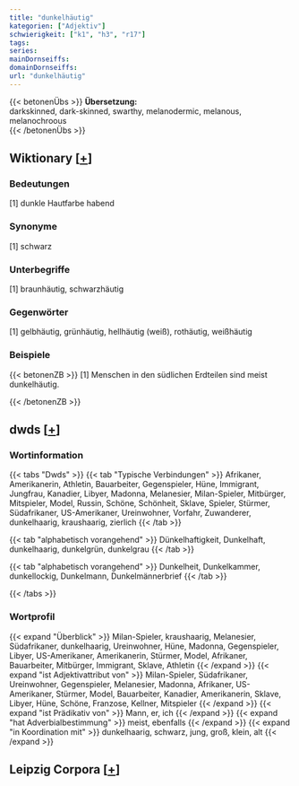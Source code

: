 ```yaml
---
title: "dunkelhäutig"
kategorien: ["Adjektiv"]
schwierigkeit: ["k1", "h3", "r17"]
tags:
series:
mainDornseiffs:
domainDornseiffs:
url: "dunkelhäutig"
---
```


{{< betonenÜbs >}}
**Übersetzung:**  
darkskinned, dark-skinned, swarthy, melanodermic, melanous, melanochroous  
{{< /betonenÜbs >}}

## Wiktionary [[+](https://de.wiktionary.org/wiki/dunkelhäutig)]

### Bedeutungen
[1] dunkle Hautfarbe habend  

### Synonyme
[1] schwarz  

### Unterbegriffe
[1] braunhäutig, schwarzhäutig  

### Gegenwörter
[1] gelbhäutig, grünhäutig, hellhäutig (weiß), rothäutig, weißhäutig  

### Beispiele
{{< betonenZB >}}
[1] Menschen in den südlichen Erdteilen sind meist dunkelhäutig.  

{{< /betonenZB >}}


## dwds [[+](https://www.dwds.de/wb/dunkelhäutig)]

### Wortinformation
{{< tabs "Dwds" >}}
{{< tab "Typische Verbindungen" >}}
Afrikaner, Amerikanerin, Athletin, Bauarbeiter, Gegenspieler, Hüne, Immigrant, Jungfrau, Kanadier, Libyer, Madonna, Melanesier, Milan-Spieler, Mitbürger, Mitspieler, Model, Russin, Schöne, Schönheit, Sklave, Spieler, Stürmer, Südafrikaner, US-Amerikaner, Ureinwohner, Vorfahr, Zuwanderer, dunkelhaarig, kraushaarig, zierlich
{{< /tab >}}

{{< tab "alphabetisch vorangehend" >}}
Dünkelhaftigkeit, Dunkelhaft, dunkelhaarig, dunkelgrün, dunkelgrau
{{< /tab >}}

{{< tab "alphabetisch vorangehend" >}}
Dunkelheit, Dunkelkammer, dunkellockig, Dunkelmann, Dunkelmännerbrief
{{< /tab >}}

{{< /tabs >}}

### Wortprofil
{{< expand "Überblick" >}} Milan-Spieler, kraushaarig, Melanesier, Südafrikaner, dunkelhaarig, Ureinwohner, Hüne, Madonna, Gegenspieler, Libyer, US-Amerikaner, Amerikanerin, Stürmer, Model, Afrikaner, Bauarbeiter, Mitbürger, Immigrant, Sklave, Athletin {{< /expand >}}
{{< expand "ist Adjektivattribut von" >}} Milan-Spieler, Südafrikaner, Ureinwohner, Gegenspieler, Melanesier, Madonna, Afrikaner, US-Amerikaner, Stürmer, Model, Bauarbeiter, Kanadier, Amerikanerin, Sklave, Libyer, Hüne, Schöne, Franzose, Kellner, Mitspieler {{< /expand >}}
{{< expand "ist Prädikativ von" >}} Mann, er, ich {{< /expand >}}
{{< expand "hat Adverbialbestimmung" >}} meist, ebenfalls {{< /expand >}}
{{< expand "in Koordination mit" >}} dunkelhaarig, schwarz, jung, groß, klein, alt {{< /expand >}}

## Leipzig Corpora [[+](https://corpora.uni-leipzig.de/en/res?word=dunkelhäutig&corpusId=deu_newscrawl-public_2018)]

